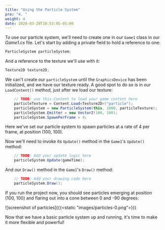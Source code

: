 ```yaml
---
title: "Using the Particle System"
pre: "4. "
weight: 4
date: 2020-03-20T10:53:05-05:00
---
```

To use our particle system, we'll need to create one in our `Game1` class in our _Game1.cs_ file.  Let's start by adding a private field to hold a reference to one:

```csharp
ParticleSystem particleSystem;
```

And a reference to the texture we'll use with it:

```csharp
Texture2D texture2D;
```

We can't create our `particleSystem` until the `GraphicsDevice` has been initialized, and we have our texture ready.  A good spot to do so is in our `LoadContent()` method, just after we load our texture:

```csharp
    // TODO: use this.Content to load your game content here
    particleTexture = Content.Load<Texture2D>("particle");
    particleSystem = new ParticleSystem(this, 1000, particleTexture);
    particleSystem.Emitter = new Vector2(100, 100);
    particleSystem.SpawnPerFrame = 4;
```

Here we've set our particle system to spawn particles at a rate of 4 per frame, at position (100, 100).

Now we'll need to invoke its `Update()` method in the `Game1`'s `Update()` method:

```csharp
    // TODO: Add your update logic here
    particleSystem.Update(gameTime);
```

And our `Draw()` method in the `Game1`'s `Draw()` method:

```csharp
    // TODO: Add your drawing code here
    particleSystem.Draw();
```

If you run the project now, you should see particles emerging at position (100, 100) and flaring out into a cone between 0 and -90 degrees:

![screenshot of particles]({{<static "images/particles-0.png">}})

Now that we have a basic particle system up and running, it's time to make it more flexible and powerful!